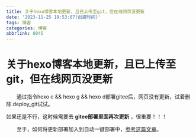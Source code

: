 ```yaml
---
title: 关于hexo博客本地更新，且已上传至git，但在线网页没更新
date: '2023-11-25 19:53:07(创建时间)'
tags: 博客
categories: 博客
abbrlink: 8045
---
```

# 关于hexo博客本地更新，且已上传至git，但在线网页没更新

　　通过指令hexo c && hexo g && hexo d部署gitee后，网页没有更新，试着删除.deploy_git试试。

如果还是不行，这时候需要去  **gitee部署里面再次更新**  ，很重要！！！

　　至于，如何将更新部署加入到自动一键部署中，[参考这篇文章](https://blog.csdn.net/qq_35977139/article/details/113764322?ops_request_misc=%257B%2522request%255Fid%2522%253A%2522170084259516800226578878%2522%252C%2522scm%2522%253A%252220140713.130102334.pc%255Fblog.%2522%257D&request_id=170084259516800226578878&biz_id=0&utm_medium=distribute.pc_search_result.none-task-blog-2~blog~first_rank_ecpm_v1~rank_v31_ecpm-1-113764322-null-null.nonecase&utm_term=%E3%80%8AHexo%20Gitee%20Pages%20%E8%87%AA%E5%8A%A8%E9%83%A8%E7%BD%B2%E7%AB%99%E7%82%B9%E3%80%8B&spm=1018.2226.3001.4450)。

